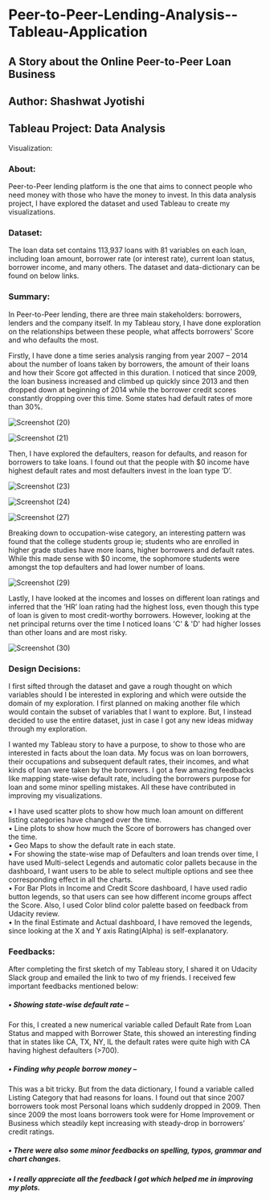 # Peer-to-Peer-Lending-Analysis--Tableau-Application
## A Story about the Online Peer-to-Peer Loan Business
## Author: Shashwat Jyotishi 	
## Tableau Project: Data Analysis
Visualization: 

### About:
Peer-to-Peer lending platform is the one that aims to connect people who need money with those who have the money to invest. In this data analysis project, I have explored the dataset and used Tableau to create my visualizations.

### Dataset:
The loan data set contains 113,937 loans with 81 variables on each loan, including loan amount, borrower rate (or interest rate), current loan status, borrower income, and many others. The dataset and data-dictionary can be found on below links. 

### Summary:
In Peer-to-Peer lending, there are three main stakeholders: borrowers, lenders and the company itself. In my Tableau story, I have done exploration on the relationships between these people, what affects borrowers' Score and who defaults the most. 

Firstly, I have done a time series analysis ranging from year 2007 – 2014 about the number of loans taken by borrowers, the amount of their loans and how their Score got affected in this duration. I noticed that since 2009, the loan business increased and climbed up quickly since 2013 and then dropped down at beginning of 2014 while the borrower credit scores constantly dropping over this time. Some states had default rates of more than 30%.

![Screenshot (20)](https://user-images.githubusercontent.com/73714933/100597691-c19b8980-3323-11eb-9a1f-64946edfc693.png)


![Screenshot (21)](https://user-images.githubusercontent.com/73714933/100597695-c3654d00-3323-11eb-9a1a-c80e18ce21ed.png)


Then, I have explored the defaulters, reason for defaults, and reason for borrowers to take loans. I found out that the people with $0 income have highest default rates and most defaulters invest in the loan type ‘D’. 

![Screenshot (23)](https://user-images.githubusercontent.com/73714933/100600458-52c02f80-3327-11eb-9d98-7a634be9ac72.png)


![Screenshot (24)](https://user-images.githubusercontent.com/73714933/100600467-5489f300-3327-11eb-8c93-11cd529647d6.png)


![Screenshot (27)](https://user-images.githubusercontent.com/73714933/100600471-55bb2000-3327-11eb-918f-04006255774e.png)

Breaking down to occupation-wise category, an interesting pattern was found that the college students group ie; students who are enrolled in higher grade studies have more loans, higher borrowers and default rates. While this made sense with $0 income, the sophomore students were amongst the top defaulters and had lower number of loans. 

![Screenshot (29)](https://user-images.githubusercontent.com/73714933/100600473-5653b680-3327-11eb-9130-26ea5a37e3ad.png)


Lastly, I have looked at the incomes and losses on different loan ratings and inferred that the ‘HR’ loan rating had the highest loss, even though this type of loan is given to most credit-worthy borrowers. However, looking at the net principal returns over the time I noticed loans 'C' & 'D' had higher losses than other loans and are most risky.

![Screenshot (30)](https://user-images.githubusercontent.com/73714933/100602185-93b94380-3329-11eb-98a7-74e7c765745a.png)


### Design Decisions:

I first sifted through the dataset and gave a rough thought on which variables should I be interested in exploring and which were outside the domain of my exploration. I first planned on making another file which would contain the subset of variables that I want to explore. But, I instead decided to use the entire dataset, just in case I got any new ideas midway through my exploration.

I wanted my Tableau story to have a purpose, to show to those who are interested in facts about the loan data. My focus was on loan borrowers, their occupations and subsequent default rates, their incomes, and what kinds of loan were taken by the borrowers. I got a few amazing feedbacks like mapping state-wise default rate, including the borrowers purpose for loan and some minor spelling mistakes. All these have contributed in improving my visualizations.

•	I have used scatter plots to show how much loan amount on different listing categories have changed over the time.\
•	Line plots to show how much the Score of borrowers has changed over the time.\
•	Geo Maps to show the default rate in each state.\
•	For showing the state-wise map of Defaulters and loan trends over time, I have used Multi-select Legends and automatic color pallets because in the dashboard, I want users to be able to select multiple options and see thee corresponding effect in all the charts.\
•	For Bar Plots in Income and Credit Score dashboard, I have used radio button legends, so that users can see how different income groups affect the Score. Also, I used Color blind color palette based on feedback from Udacity review.\
•	In the final Estimate and Actual dashboard, I have removed the legends, since looking at the X and Y axis Rating(Alpha) is self-explanatory.

### Feedbacks:

After completing the first sketch of my Tableau story, I shared it on Udacity Slack group and emailed the link to two of my friends. I received few important feedbacks mentioned below:

##### •	Showing state-wise default rate –
For this, I created a new numerical variable called Default Rate from Loan Status and mapped with Borrower State, this showed an interesting finding that in states like CA, TX, NY, IL the default rates were quite high with CA having highest defaulters (>700).
##### •	Finding why people borrow money – 
This was a bit tricky. But from the data dictionary, I found a variable called Listing Category that had reasons for loans. I found out that since 2007 borrowers took most Personal loans which suddenly dropped in 2009. Then since 2009 the most loans borrowers took were for Home Improvement or Business which steadily kept increasing with steady-drop in borrowers’ credit ratings.
##### •	There were also some minor feedbacks on spelling, typos, grammar and chart changes.
##### •	I really appreciate all the feedback I got which helped me in improving my plots.
